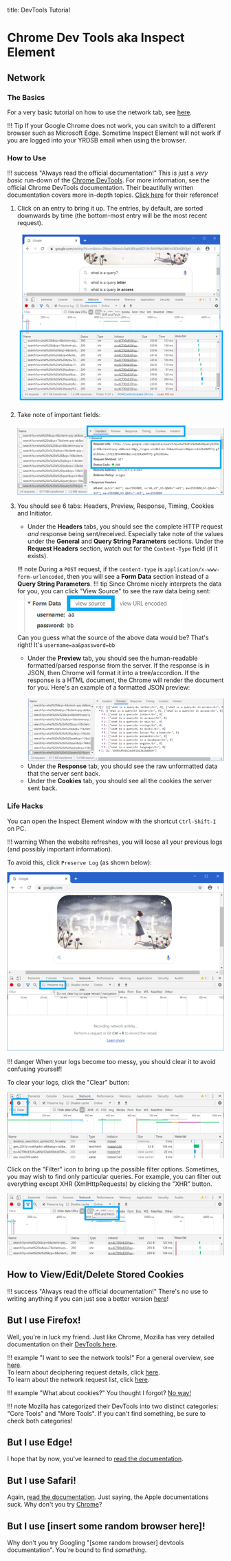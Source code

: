 title: DevTools Tutorial

# Chrome Dev Tools aka Inspect Element

## Network

### The Basics

For a very basic tutorial on how to use the network tab, see [here](https://developers.google.com/web/tools/chrome-devtools/network#open).

!!! Tip
    If your Google Chrome does not work, you can switch to a different browser such as Microsoft Edge. Sometime Inspect Element will not work if you are logged into your YRDSB email when using the browser.

### How to Use

!!! success "Always read the official documentation!"
    This is just a *very basic* run-down of the [Chrome DevTools](https://developers.google.com/web/tools/chrome-devtools). For more information, see the official Chrome DevTools documentation. Their beautifully written documentation covers more in-depth topics. [Click here](https://developers.google.com/web/tools/chrome-devtools/network/reference) for their reference!

1. Click on an entry to bring it up. The entries, by default, are sorted downwards by time (the bottom-most entry will be the most recent request).<br /><br />
![](/Images/Inspect3.png)
2. Take note of important fields:<br /><br />
![](/Images/Inspect4.png)
3. You should see 6 tabs: Headers, Preview, Response, Timing, Cookies and Initiator.
    - Under the **Headers** tabs, you should see the complete HTTP request *and* response being sent/received. Especially take note of the values under the **General** and **Query String Parameters** sections. Under the **Request Headers** section, watch out for the `Content-Type` field (if it exists).
    
    !!! note
        During a `POST` request, if the `content-type` is `application/x-www-form-urlencoded`, then you will see a **Form Data** section instead of a **Query String Parameters**.
    !!! tip
        Since Chrome nicely interprets the data for you, you can click "View Source" to see the raw data being sent:
        ![](/Images/Inspect5.png)  
        Can you guess what the source of the above data would be? That's right! It's `username=aa&password=bb`
    - Under the **Preview** tab, you should see the human-readable formatted/parsed response from the server. If the response is in JSON, then Chrome will format it into a tree/accordion. If the response is a HTML document, the Chrome will render the document for you. Here's an example of a formatted JSON preview:<br /><br />
    ![](/Images/Inspect6.png) 
    - Under the **Response** tab, you should see the raw unformatted data that the server sent back.
    - Under the **Cookies** tab, you should see all the cookies the server sent back.

### Life Hacks

You can open the Inspect Element window with the shortcut `Ctrl-Shift-I` on PC.

!!! warning
    When the website refreshes, you will loose all your previous logs (and possibly important information).

To avoid this, click `Preserve Log` (as shown below):  

![](/Images/Inspect0.png)

!!! danger
    When your logs become too messy, you should clear it to avoid confusing yourself!

To clear your logs, click the "Clear" button:  

![](/Images/Inspect1.png)

Click on the "Filter" icon to bring up the possible filter options. Sometimes, you may wish to find only particular queries. For example, you can filter out everything except XHR (XmlHttpRequests) by clicking the "XHR" button.

![](/Images/Inspect2.png)

## How to View/Edit/Delete Stored Cookies

!!! success "Always read the official documentation!"
    There's no use to writing anything if you can just see a better version [here](https://developers.google.com/web/tools/chrome-devtools/storage/cookies)!

## But I use Firefox!
Well, you're in luck my friend. Just like Chrome, Mozilla has very detailed documentation on their [DevTools here](https://developer.mozilla.org/en-US/docs/Tools).

!!! example "I want to see the network tools!"
    For a general overview, see [here](https://developer.mozilla.org/en-US/docs/Tools/Network_Monitor).  
    To learn about deciphering request details, click [here](https://developer.mozilla.org/en-US/docs/Tools/Network_Monitor/request_details).  
    To learn about the network request list, click [here](https://developer.mozilla.org/en-US/docs/Tools/Network_Monitor/request_list).

!!! example "What about cookies?"
    You thought I forgot? [No way!](https://developer.mozilla.org/en-US/docs/Tools/Storage_Inspector#Cookies)

!!! note
    Mozilla has categorized their DevTools into two distinct categories: "Core Tools" and "More Tools". If you can't find something, be sure to check both categories!

## But I use Edge!
I hope that by now, you've learned to [read the documentation](https://docs.microsoft.com/en-us/microsoft-edge/devtools-guide).

## But I use Safari!
Again, [read the documentation](https://support.apple.com/en-ca/guide/safari-developer/welcome/mac). Just saying, the Apple documentations suck. Why don't you try [Chrome](https://www.google.com/chrome/)?

## But I use [insert some random browser here]!
Why don't you try Googling "[some random browser] devtools documentation". You're bound to find *something*.
